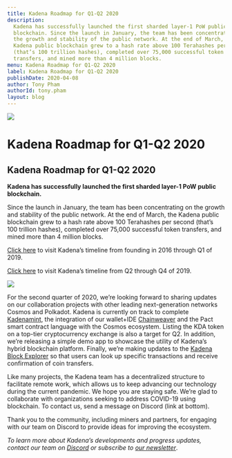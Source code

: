 ```yaml
---
title: Kadena Roadmap for Q1-Q2 2020
description:
  Kadena has successfully launched the first sharded layer-1 PoW public
  blockchain. Since the launch in January, the team has been concentrating on
  the growth and stability of the public network. At the end of March, the
  Kadena public blockchain grew to a hash rate above 100 Terahashes per second
  (that’s 100 trillion hashes), completed over 75,000 successful token
  transfers, and mined more than 4 million blocks.
menu: Kadena Roadmap for Q1-Q2 2020
label: Kadena Roadmap for Q1-Q2 2020
publishDate: 2020-04-08
author: Tony Pham
authorId: tony.pham
layout: blog
---
```


![](/assets/blog/2020/1_4DCX4tcoFGCSYqE4K_wy5Q.webp)

# Kadena Roadmap for Q1-Q2 2020

## Kadena Roadmap for Q1-Q2 2020

**Kadena has successfully launched the first sharded layer-1 PoW public
blockchain.**

Since the launch in January, the team has been concentrating on the growth and
stability of the public network. At the end of March, the Kadena public
blockchain grew to a hash rate above 100 Terahashes per second (that’s 100
trillion hashes), completed over 75,000 successful token transfers, and mined
more than 4 million blocks.

[Click here](https://medium.com/kadena-io/kadenas-roadmap-to-a-hybrid-blockchain-platform-dc0ff7c178a6)
to visit Kadena’s timeline from founding in 2016 through Q1 of 2019.

[Click here](https://medium.com/kadena-io/roadmap-for-kadenas-hybrid-blockchain-launch-in-january-2020-3f93d8d2a6e0)
to visit Kadena’s timeline from Q2 through Q4 of 2019.

![](/assets/blog/2020/1__tid1PJH0R_WwpxL0Jvcww.webp)

For the second quarter of 2020, we’re looking forward to sharing updates on our
collaboration projects with other leading next-generation networks Cosmos and
Polkadot. Kadena is currently on track to complete
[Kadenamint](https://medium.com/kadena-io/introducing-kadenamint-and-chainweb-testnet-v2-cde077c02ebc),
the integration of our wallet+IDE
[Chainweaver](https://www.kadena.io/chainweaver) and the Pact smart contract
language with the Cosmos ecosystem. Listing the KDA token on a top-tier
cryptocurrency exchange is also a target for Q2. In addition, we’re releasing a
simple demo app to showcase the utility of Kadena’s hybrid blockchain platform.
Finally, we’re making updates to the
[Kadena Block Explorer](https://explorer.chainweb.com/mainnet) so that users can
look up specific transactions and receive confirmation of coin transfers.

Like many projects, the Kadena team has a decentralized structure to facilitate
remote work, which allows us to keep advancing our technology during the current
pandemic. We hope you are staying safe. We’re glad to collaborate with
organizations seeking to address COVID-19 using blockchain. To contact us, send
a message on Discord (link at bottom).

Thank you to the community, including miners and partners, for engaging with our
team on Discord to provide ideas for improving the ecosystem.

_To learn more about Kadena’s developments and progress updates, contact our
team on [Discord](https://discordapp.com/invite/bsUcWmX) or subscribe to
[our newsletter](http://eepurl.com/dk-Sbz)_.

